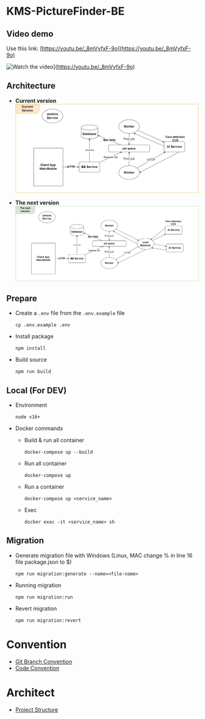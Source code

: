 # KMS-PictureFinder-BE

## Video demo
Use this link: [https://youtu.be/_8mVyfxF-9o](https://youtu.be/_8mVyfxF-9o)

![Watch the video](https://youtu.be/_8mVyfxF-9o/maxresdefault.jpg)](https://youtu.be/_8mVyfxF-9o)

## Architecture

* **Current version**
![](./assets/images/architect_1.png)

* **The next version**
![](./assets/images/architect_2.png)

## Prepare

- Create a `.env` file from the `.env.example` file

  ```
  cp .env.example .env
  ```

- Install package

  ```
  npm install
  ```

- Build source

  ```
  npm run build
  ```

## Local (For DEV)

- Environment

  ```
  node v16+
  ```

- Docker commands

  - Build & run all container

    ```
    docker-compose up --build
    ```

  - Run all container
    ```
    docker-compose up
    ```
  - Run a container
    ```
    docker-compose up <service_name>
    ```
  - Exec

    ```
    docker exec -it <service_name> sh
    ```

## Migration

- Generate migration file with Windows (Linux, MAC change % in line 16 file package.json to $)

  ```
  npm run migration:generate --name=<file-name>
  ```

- Running migration

  ```
  npm run migration:run
  ```

- Revert migration

  ```
  npm run migration:revert
  ```

# Convention

- [Git Branch Convention](./docs/git-branch-convention.md)
- [Code Convention](./docs/code-convention.md)

# Architect

- [Project Structure](./docs/project-structure.md)
